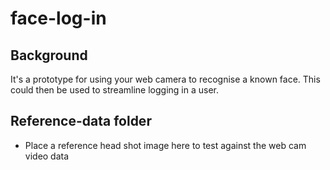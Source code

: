 # face-log-in

## Background
It's a prototype for using your web camera to recognise a known face. This could then be used to streamline logging in a user.

## Reference-data folder
- Place a reference head shot image here to test against the web cam video data
